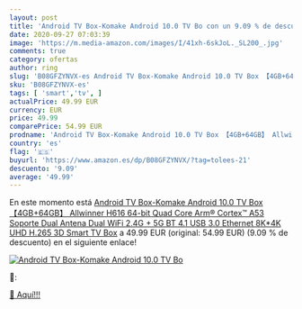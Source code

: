 ```yaml
---
layout: post
title: 'Android TV Box-Komake Android 10.0 TV Bo con un 9.09 % de descuento'
date: 2020-09-27 07:03:39
image: 'https://m.media-amazon.com/images/I/41xh-6skJoL._SL200_.jpg'
comments: true
category: ofertas
author: ring
slug: 'B08GFZYNVX-es Android TV Box-Komake Android 10.0 TV Box 【4GB+64GB】...'
sku: 'B08GFZYNVX-es'
tags: [ 'smart','tv', ]
actualPrice: 49.99 EUR
currency: EUR
price: 49.99
comparePrice: 54.99 EUR
prodname: 'Android TV Box-Komake Android 10.0 TV Box 【4GB+64GB】 Allwinner H616 64-bit Quad Core Arm® Cortex™ A53 Soporte Dual Antena Dual WiFi 2.4G + 5G  BT 4.1 USB 3.0 Ethernet 8K*4K UHD H.265 3D Smart TV Box'
country: 'es'
flag: '🇪🇸'
buyurl: 'https://www.amazon.es/dp/B08GFZYNVX/?tag=tolees-21'
descuento: '9.09'
average: '49.99'
---
```


En este momento está [Android TV Box-Komake Android 10.0 TV Box 【4GB+64GB】 Allwinner H616 64-bit Quad Core Arm® Cortex™ A53 Soporte Dual Antena Dual WiFi 2.4G + 5G  BT 4.1 USB 3.0 Ethernet 8K*4K UHD H.265 3D Smart TV Box](https://www.amazon.es/dp/B08GFZYNVX/?tag=tolees-21) a 49.99 EUR (original: 54.99 EUR) (9.09 %  de descuento) en el siguiente enlace!

[![Android TV Box-Komake Android 10.0 TV Bo](https://m.media-amazon.com/images/I/41xh-6skJoL._SL200_.jpg)](https://www.amazon.es/dp/B08GFZYNVX/?tag=tolees-21)

🔎:


[🛒 Aquí!!!](https://www.amazon.es/dp/B08GFZYNVX/?tag=tolees-21)
